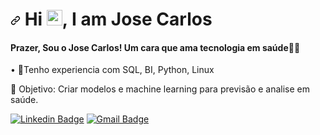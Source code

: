 <h1 align="justify"><a id="user-content--hi--i-am-natanael" class="anchor" aria-hidden="true" href="#-hi--i-am-natanael"><svg class="octicon octicon-link" viewBox="0 0 16 16" version="1.1" width="16" height="16" aria-hidden="true"><path fill-rule="evenodd" d="M7.775 3.275a.75.75 0 001.06 1.06l1.25-1.25a2 2 0 112.83 2.83l-2.5 2.5a2 2 0 01-2.83 0 .75.75 0 00-1.06 1.06 3.5 3.5 0 004.95 0l2.5-2.5a3.5 3.5 0 00-4.95-4.95l-1.25 1.25zm-4.69 9.64a2 2 0 010-2.83l2.5-2.5a2 2 0 012.83 0 .75.75 0 001.06-1.06 3.5 3.5 0 00-4.95 0l-2.5 2.5a3.5 3.5 0 004.95 4.95l1.25-1.25a.75.75 0 00-1.06-1.06l-1.25 1.25a2 2 0 01-2.83 0z"></path></svg></a> Hi <a target="_blank" rel="noopener noreferrer" href="https://camo.githubusercontent.com/e8e7b06ecf583bc040eb60e44eb5b8e0ecc5421320a92929ce21522dbc34c891/68747470733a2f2f6d656469612e67697068792e636f6d2f6d656469612f6876524a434c467a6361737252346961377a2f67697068792e676966"><img src="https://camo.githubusercontent.com/e8e7b06ecf583bc040eb60e44eb5b8e0ecc5421320a92929ce21522dbc34c891/68747470733a2f2f6d656469612e67697068792e636f6d2f6d656469612f6876524a434c467a6361737252346961377a2f67697068792e676966" width="25px" data-canonical-src="https://media.giphy.com/media/hvRJCLFzcasrR4ia7z/giphy.gif" style="max-width:100%;"></a>, I am Jose Carlos</h1>

<h4>Prazer, Sou o Jose Carlos! Um cara que ama tecnologia em saúde<g-emoji class="g-emoji" alias="man_technologist" fallback-src="https://github.githubassets.com/images/icons/emoji/unicode/1f468-1f4bb.png">👨&zwj;💻</g-emoji></h4>  

<p>• <g-emoji class="g-emoji" alias="purple_heart" fallback-src="https://github.githubassets.com/images/icons/emoji/unicode/1f49c.png">💜</g-emoji>Tenho experiencia com SQL, BI, Python, Linux<br>


<p><g-emoji class="g-emoji" alias="dart" fallback-src="https://github.githubassets.com/images/icons/emoji/unicode/1f3af.png">🎯</g-emoji> Objetivo: Criar modelos e machine learning para previsão e analise em saúde.</p>

  
<p><a href="https://www.linkedin.com/in/carlospaest/" rel="nofollow"><img src="https://camo.githubusercontent.com/68afbdec6fe138a110fa07474ffdc7854a8a523357fcd46dd085827693dea40d/68747470733a2f2f696d672e736869656c64732e696f2f62616467652f2d4c696e6b6564496e2d626c75653f7374796c653d666c61742d737175617265266c6f676f3d4c696e6b6564696e266c6f676f436f6c6f723d7768697465266c696e6b3d68747470733a2f2f7777772e6c696e6b6564696e2e636f6d2f696e2f6c7569732d66656c6970652d3536323361383139372f" alt="Linkedin Badge" data-canonical-src="https://img.shields.io/badge/-LinkedIn-blue?style=flat-square&amp;logo=Linkedin&amp;logoColor=white&amp;link=https://www.linkedin.com/in/carlospaest/" style="max-width:100%;"></a>  
<a href="mailto:carlospaest@gmail.com"><img src="https://camo.githubusercontent.com/bed0d1fd88a88471de5339fac0f794e58e89f90f30e98dc076e21b346a2af91e/68747470733a2f2f696d672e736869656c64732e696f2f62616467652f2d476d61696c2d6331343433383f7374796c653d666c61742d737175617265266c6f676f3d476d61696c266c6f676f436f6c6f723d7768697465266c696e6b3d6d61696c746f66656c6970656465762e746940676d61696c2e636f6d" alt="Gmail Badge" data-canonical-src="https://img.shields.io/badge/-Gmail-c14438?style=flat-square&amp;logo=Gmail&amp;logoColor=white&amp;link=mailtocarlospaest@gmail.com" style="max-width:100%;"></a></p>



